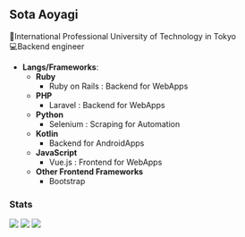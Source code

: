 ## Sota Aoyagi
:school:International Professional University of Technology in Tokyo  
:computer:Backend engineer

* **Langs/Frameworks**:  
  * **Ruby**
      * Ruby on Rails : Backend for WebApps
  * **PHP**
    * Laravel : Backend for WebApps
  * **Python**
    * Selenium : Scraping for Automation
  * **Kotlin**
    * Backend for AndroidApps
  * **JavaScript**
    * Vue.js : Frontend for WebApps
  * **Other Frontend Frameworks**
    * Bootstrap


### Stats
![](https://github-profile-summary-cards.vercel.app/api/cards/profile-details?username=yagi0409&theme=monokai)
![](http://github-profile-summary-cards.vercel.app/api/cards/repos-per-language?username=yagi0409&theme=monokai)
![](http://github-profile-summary-cards.vercel.app/api/cards/most-commit-language?username=yagi0409&theme=monokai)
